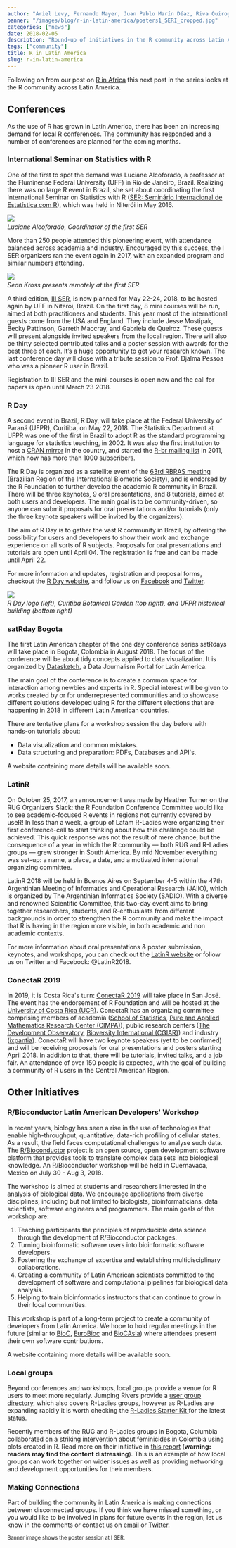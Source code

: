 ```yaml
---
author: "Ariel Levy, Fernando Mayer, Juan Pablo Marín Díaz, Riva Quiroga, Marcela Alfaro, Alejandro Reyes, and Heather Turner"
banner: "/images/blog/r-in-latin-america/posters1_SERI_cropped.jpg"
categories: ["news"]
date: 2018-02-05
description: "Round-up of initiatives in the R community across Latin America."
tags: ["community"]
title: R in Latin America
slug: r-in-latin-america
---
```


Following on from our post on [R in Africa](http://forwards.github.io/blog/2017/12/01/r-in-africa/) this
next post in the series looks at the R community across Latin America.

<!--more-->

## Conferences

As the use of R has grown in Latin America, there has been an increasing demand
for local R conferences. The community has responded and a number of conferences
are planned for the coming months.

### International Seminar on Statistics with R

One of the first to spot the demand was Luciane Alcoforado, a professor at the
Fluminense Federal University (UFF) in Rio de Janeiro, Brazil. Realizing there was
no large R event in Brazil, she set about coordinating the first International
Seminar on Statistics with R ([SER: Seminário Internacional de Estatística com
R](http://serrio2016.weebly.com/)), which was held in Niterói in May 2016.

![](/images/blog/r-in-latin-america/Alcoforado2_ISER.png)
*<br/>Luciane Alcoforado, Coordinator of the first SER*

More than 250 people attended this pioneering event, with attendance balanced
across academia and industry. Encouraged by this success, the I SER organizers
ran the event again in 2017, with an expanded program and similar numbers
attending.

![](/images/blog/r-in-latin-america/Sean_online_SERI_scaled.jpg)
*<br/>Sean Kross presents remotely at the first SER*

A third edition, [III SER](http://www.ser.uff.br/), is now planned for
May 22-24, 2018, to be hosted again by UFF in Niterói, Brazil.
On the first day, 8 mini courses will
be run, aimed at both practitioners and students. This year most of the
international guests come from the USA and England. They include
Jesse Mostipak, Becky Pattinson, Garreth Maccray, and Gabriela de Queiroz.
These guests will present alongside invited speakers from the local region. There
will also be thirty selected contributed talks and a poster session with
awards for the best three of each. It’s a huge opportunity to get your research
known. The last conference day will close
with a tribute session to Prof. Djalma Pessoa who was a pioneer R user
in Brazil.

Registration to III SER and the mini-courses is open now and the call for papers
is open until March 23 2018.

### R Day

A second event in Brazil, R Day, will take place at the Federal University of 
Paraná (UFPR), Curitiba, on May 22, 2018. The Statistics Department at UFPR was one
of the first in Brazil to adopt R as the standard programming language
for statistics teaching, in 2002. It was also the first institution
to host a [CRAN mirror](http://cran-r.c3sl.ufpr.br) in the country, and started
the [R-br mailing
list](http://www.leg.ufpr.br/doku.php/software:rbr) in 2011, which now has
more than 1000 subscribers.

The R Day is organized as a satellite event of the [63rd RBRAS
meeting](http://rbras.org.br/rbras63/) (Brazilian Region of the
International Biometric Society), and is endorsed by the R Foundation to further 
develop the academic R community in Brazil. There will be three keynotes, 9 oral
presentations, and 8 tutorials, aimed at both users and developers. The
main goal is to be community-driven, so anyone can
submit proposals for oral presentations and/or tutorials (only the three
keynote speakers will be invited by the organizers).

The aim of R Day is to gather the vast R community in Brazil, by
offering the possibility for users and developers to show their work and
exchange experience on all sorts of R subjects. Proposals for oral
presentations and tutorials are open until April 04. The registration is
free and can be made until April 22.

For more information and updates, registration and proposal forms,
checkout the [R Day website](http://rday.leg.ufpr.br), and follow us on
[Facebook](https://www.facebook.com/leg.ufpr/) and
[Twitter](https://twitter.com/LEG_UFPR).

![](/images/blog/r-in-latin-america/r-day.png)
*<br/>R Day logo (left), Curitiba Botanical Garden (top right), and UFPR
historical building (bottom right)*

### satRday Bogota

The first Latin American chapter of the one day conference series satRdays will 
take place in Bogota, Colombia in August 2018. The focus of the conference will 
be about tidy concepts applied to data visualization. It is organized by 
[Datasketch](http://datasketch.co), a Data Journalism Portal for Latin America. 

The main goal of the conference is to create a common space for interaction 
among newbies and experts in R. Special interest will be given to works created
by or for underrepresented communities and to showcase different solutions 
developed using R for the different elections that are happening in 2018 in 
different Latin American countries.

There are tentative plans for a workshop session the day before with hands-on
tutorials about:

 - Data visualization and common mistakes.
 - Data structuring and preparation: PDFs, Databases and API's.

A website containing more details will be available soon. 

### LatinR

On October 25, 2017, an announcement was made by Heather Turner on the RUG 
Organizers Slack: the R Foundation Conference Committee would like to see 
academic-focused R events in regions not currently covered by useR! In less than
a week, a group of Latam R-Ladies were organizing their first conference-call to
start thinking about how this challenge could be achieved. This quick response 
was not the result of mere chance, but the consequence of a year in which the R 
community — both RUG and R-Ladies groups — grew stronger in South America. By 
mid November everything was set-up: a name, a place, a date, and a motivated 
international organizing committee.

LatinR 2018 will be held in Buenos Aires on September 4-5 within the 47th 
Argentinian Meeting of Informatics and Operational Research (JAIIO), which is 
organized by The Argentinian Informatics Society (SADIO). With a diverse and 
renowned Scientific Committee, this two-day event aims to bring together 
researchers, students, and R-enthusiasts from different backgrounds in order to 
strengthen the R community and make the impact that R is having in the region 
more visible, in both academic and non academic contexts.

For more information about oral presentations & poster submission, keynotes, and 
workshops, you can check out the [LatinR website](http://latin-r.com/en) or 
follow us on Twitter and Facebook: @LatinR2018.

### ConectaR 2019

In 2019, it is Costa Rica's turn: [ConectaR 2019](www.conectar2019.org) will 
take place in San José. The event has the endorsement of R Foundation and will 
be hosted at the [University of Costa Rica (UCR)](www.ucr.ac.cr). ConectaR has 
an organizing committee comprising members of academia 
([School of Statistics](www.estadistica.ucr.ac.cr), 
[Pure and Applied Mathematics Research Center (CIMPA)](www.cimpa.ucr.ac.cr)), 
public research centers ([The Development Observatory](www.odd.ucr.ac.cr), 
[Bioversity International (CGIAR)](https://www.bioversityinternational.org/)) 
and industry ([ixpantia](www.ixpantia.com)). ConectaR will have two keynote 
speakers (yet to be confirmed) and will be receiving proposals for oral 
presentations and posters starting April 2018.  In addition to that, there will
be tutorials, invited talks, and a job fair. An attendance of over 150 people is
expected, with the goal of building a community of R users in the Central 
American Region.

## Other Initiatives

### R/Bioconductor Latin American Developers' Workshop

In recent years, biology has seen a rise in the use of technologies that enable
high-throughput, quantitative, data-rich profiling of cellular states. As a 
result, the field faces computational challenges to analyse such data. The 
[R/Bioconductor](http://bioconductor.org/) project is an open source, open 
development software platform that provides tools to translate complex data sets 
into biological knowledge. An R/Bioconductor workshop will be held in 
Cuernavaca, Mexico on July 30 - Aug 3, 2018.

The workshop is aimed at students and researchers interested in the analysis of 
biological data. We encourage applications from diverse disciplines, including 
but not limited to biologists, bioinformaticians, data scientists, software 
engineers and programmers. The main goals of the workshop are:

1. Teaching participants the principles of reproducible data science through the 
development of R/Bioconductor packages.
2. Turning bioinformatic software users into bioinformatic software developers.
3. Fostering the exchange of expertise and establishing multidisciplinary 
collaborations.
4. Creating a community of Latin American scientists committed to the 
development of software and computational pipelines for biological data 
analysis.
5. Helping to train bioinformatics instructors that can continue to grow in 
their local communities.

This workshop is part of a long-term project to create a community of developers
from Latin America. We hope to hold regular meetings in the future (similar to
[BioC](https://bioconductor.org/help/course-materials/2017/BioC2017/), [EuroBioc](https://bioconductor.github.io/EuroBioc2017/) and 
[BioCAsia](https://www.abacbs.org/biocasia2016)) where attendees present their 
own software contributions.

A website containing more details will be available soon.

### Local groups

Beyond conferences and workshops, local groups provide a venue for R users to 
meet more regularly. Jumping Rivers provide a 
[user group directory](https://jumpingrivers.github.io/meetingsR/r-user-groups.html#south-america),
which also covers R-Ladies groups, however as R-Ladies are expanding rapidly it
is worth checking the 
[R-Ladies Starter Kit ](https://github.com/rladies/starter-kit/blob/master/Current-Chapters.md)
for the latest status.

Recently members of the RUG and R-Ladies groups in Bogota, Columbia collaborated 
on a striking intervention about feminicides in Colombia using plots created in 
R. Read more on their initiative in 
[this report](https://www.datasketch.co/en/p/how-we-used-r-to-raise-alarms-about-feminicides-in-colombia) 
(**warning: readers may find the content distressing**). This is an example of 
how local groups can work together on wider issues as well as providing 
networking and development opportunities for their members.

### Making Connections

Part of building the community in Latin America is making connections between 
disconnected groups. If you think we have missed something, or you would like to 
be involved in plans for future events in the region, let us know in the comments
or contact us on [email](mailto:rowforwards@gmail.com) or [Twitter](https://twitter.com/r_forwards).

<small>Banner image shows the poster session at I SER.</small>
